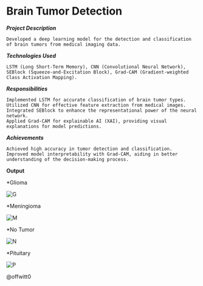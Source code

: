# Brain Tumor Detection
  ***Project Description***
  
    Developed a deep learning model for the detection and classification of brain tumors from medical imaging data.
  
  ***Technologies Used***
  
    LSTM (Long Short-Term Memory), CNN (Convolutional Neural Network), SEBlock (Squeeze-and-Excitation Block), Grad-CAM (Gradient-weighted Class Activation Mapping).
  
  ***Responsibilities***
  
    Implemented LSTM for accurate classification of brain tumor types.
    Utilized CNN for effective feature extraction from medical images.
    Integrated SEBlock to enhance the representational power of the neural network.
    Applied Grad-CAM for explainable AI (XAI), providing visual explanations for model predictions.
    
  ***Achievements***
  
    Achieved high accuracy in tumor detection and classification.
    Improved model interpretability with Grad-CAM, aiding in better understanding of the decision-making process.

**Output**

  *Glioma
  
  ![G](https://github.com/offwitt0/GProject/assets/81443480/8f148407-77df-4b26-b5ee-3355fb8cf0c8)
  
  *Meningioma
  
  ![M](https://github.com/offwitt0/GProject/assets/81443480/863527e4-5241-482c-8199-8d140e351bc9)
  
  *No Tumor
  
  ![N](https://github.com/offwitt0/GProject/assets/81443480/1e045d49-b290-4f01-8b25-aa273c0613ee)
  
  *Pituitary
  
  ![P](https://github.com/offwitt0/GProject/assets/81443480/1726737f-c479-4322-bf09-a8586fb6abb6)



  @offwitt0

